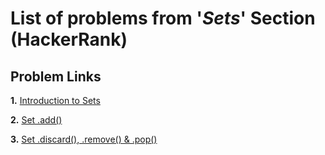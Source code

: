 # List of problems from '*Sets*' Section (HackerRank)

## Problem Links 

**1.** [Introduction to Sets](https://www.hackerrank.com/challenges/py-introduction-to-sets/problem)

**2.** [Set .add()](https://www.hackerrank.com/challenges/py-set-add/problem)

**3.** [Set .discard(), .remove() & .pop()](https://www.hackerrank.com/challenges/py-set-discard-remove-pop/problem)
